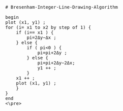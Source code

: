 <pre>
# Bresenham-Integer-Line-Drawing-Algorithm

begin
plot (x1, y1) ;
for (i= x1 to x2 by step of 1) {
    if (i== x1 ) { 
        pi=2Δy−Δx ;
    } else {
        if ( pi<0 ) {
            pi=pi+2Δy ;
        } else {
            pi=pi+2Δy−2Δx; 
            y1 ++ ;
        }
    x1 ++ ;
    plot (x1, y1) ;
    }
}
end
<\pre>
